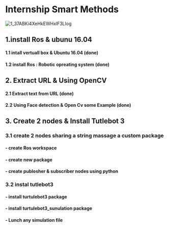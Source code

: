# Internship Smart Methods 

![1_37ABKi4XeHkEWHxlF3LIog](https://user-images.githubusercontent.com/62897025/85574504-d6e9ea80-b604-11ea-9eee-5fb5972cb1e1.gif)


## 1.install Ros & ubunu 16.04

#### 1.1 intall vertuall box & Ubuntu 16.04 (done)

#### 1.2 install Ros : Robotic opreating system (done)

## 2. Extract URL & Using OpenCV

#### 2.1 Extract text from URL (done)

#### 2.2 Using Face detection & Open Cv some Example (done)

## 3. Create 2 nodes & Install Tutlebot 3

### 3.1 create 2 nodes sharing a string massage a custom package 

#### - create Ros workspace 

#### - create new package 

#### - create publosher & subscriber nodes using python

### 3.2 instal tutlebot3

#### - install turtulebot3 package 

#### - install turtulebot3_sunulation package

#### - Lunch any simulation file

